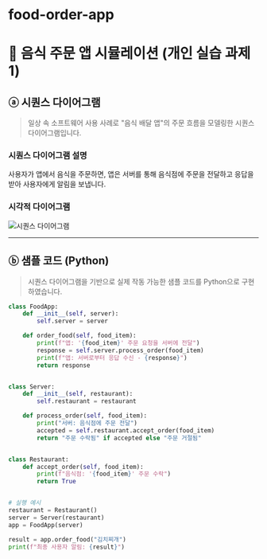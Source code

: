 # food-order-app

# 🍔 음식 주문 앱 시뮬레이션 (개인 실습 과제 1)

## ⓐ 시퀀스 다이어그램

> 일상 속 소프트웨어 사용 사례로 "음식 배달 앱"의 주문 흐름을 모델링한 시퀀스 다이어그램입니다.

### 시퀀스 다이어그램 설명
사용자가 앱에서 음식을 주문하면, 앱은 서버를 통해 음식점에 주문을 전달하고 응답을 받아 사용자에게 알림을 보냅니다.

### 시각적 다이어그램
![시퀀스 다이어그램](diagram.png)

---

## ⓑ 샘플 코드 (Python)

> 시퀀스 다이어그램을 기반으로 실제 작동 가능한 샘플 코드를 Python으로 구현하였습니다.

```python
class FoodApp:
    def __init__(self, server):
        self.server = server

    def order_food(self, food_item):
        print(f"앱: '{food_item}' 주문 요청을 서버에 전달")
        response = self.server.process_order(food_item)
        print(f"앱: 서버로부터 응답 수신 - {response}")
        return response


class Server:
    def __init__(self, restaurant):
        self.restaurant = restaurant

    def process_order(self, food_item):
        print("서버: 음식점에 주문 전달")
        accepted = self.restaurant.accept_order(food_item)
        return "주문 수락됨" if accepted else "주문 거절됨"


class Restaurant:
    def accept_order(self, food_item):
        print(f"음식점: '{food_item}' 주문 수락")
        return True


# 실행 예시
restaurant = Restaurant()
server = Server(restaurant)
app = FoodApp(server)

result = app.order_food("김치찌개")
print(f"최종 사용자 알림: {result}")

